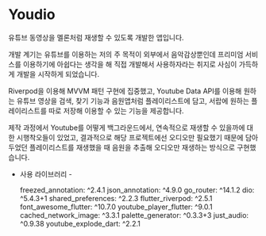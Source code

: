 # Youdio

유튜브 동영상을 멜론처럼 재생할 수 있도록 개발한 앱입니다.

개발 계기는 유튜브를 이용하는 저의 주 목적이 외부에서 음악감상뿐인데 프리미엄 서비스를 이용하기에 아쉽다는 생각을 해
직접 개발해서 사용하자라는 취지로 사심이 가득하게 개발을 시작하게 되었습니다.

Riverpod을 이용해 MVVM 패턴 구현에 집중했고,
Youtube Data API를 이용해 원하는 유튜브 영상을 검색, 찾기 기능과
음원앱처럼 플레이리스트에 담고, 서랍에 원하는 플레이리스트를 따로 저장해 이용할 수 있는 기능을 제공합니다.

제작 과정에서 Youtube를 어떻게 백그라운드에서, 연속적으로 재생할 수 있을까에 대한 시행착오들이 있었고,
결과적으로 해당 프로젝트에선 오디오만 필요했기 때문에 담아두었던 플레이리스트를 재생했을 때 음원을 추출해 오디오만 재생하는 방식으로 구현했습니다.

- 사용 라이브러리 -

  freezed_annotation: ^2.4.1
  json_annotation: ^4.9.0
  go_router: ^14.1.2
  dio: ^5.4.3+1
  shared_preferences: ^2.2.3
  flutter_riverpod: ^2.5.1
  font_awesome_flutter: ^10.7.0
  youtube_player_flutter: ^9.0.1
  cached_network_image: ^3.3.1
  palette_generator: ^0.3.3+3
  just_audio: ^0.9.38
  youtube_explode_dart: ^2.2.1

